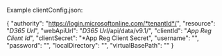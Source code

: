 Example clientConfig.json:

{ 
    "authority": "https://login.microsoftonline.com/*tenantId*/",
    "resource": "*D365 Url*", 
    "webApiUrl": "*D365 Url*/api/data/v9.1/",
    "clientId": "*App Reg Client Id*", 
    "clientSecret": "*App Reg Client Secret",
    "username": "", 
    "password": "",
    "localDirectory": "",
    "virtualBasePath": ""
}
